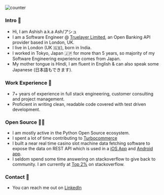 ![counter](https://ens582o2g1aixgc.m.pipedream.net)

### Intro 👋 
- Hi, I am Ashish a.k.a Ash/アシュ 
- I am a Software Engineer @ [Truelayer Limited](https://truelayer.com), an Open Banking API provider based in London, UK.
- I live in London (UK 🇬🇧), born in India. 
- I worked in Tokyo, Japan 🇯🇵 for more than 5 years, so majority of my Software Engineering experience comes from Japan.
- My mother tongue is Hindi, I am fluent in English & can also speak some Japanese (日本語もできます).

### Work Experience 💪 
- 7+ years of experience in full stack engineering, customer consulting and project management.
- Proficient in writing clean, readable code covered with test driven development.

### Open Source 👨‍💻 
- I am mostly active in the Python Open Source ecosystem.
- I spent a lot of time contributing to [Turbocommerce](https://github.com/ashdaily/turbocommerce)
- I built a near real time casino slot machine data fetching software to expose the data on REST API which is used in a [iOS App](https://tamakoshiapp.com/ios.downloads) and [Android app](https://tamakoshiapp.com/android.downloads).
- I seldom spend some time answering on stackoverflow to give back to community. I am currently at [Top 2%](https://stackoverflow.com/users/3753776/ash-singh) on stackoverflow.

### Contact 🤝
- You can reach me out on [LinkedIn](https://www.linkedin.com/in/ashisawesome/) 
